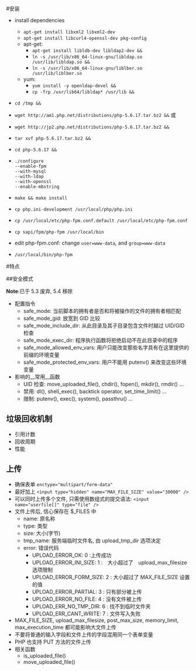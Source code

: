 #安装
- install dependencies
    + `apt-get install libxml2 libxml2-dev`
    + `apt-get install libcurl4-openssl-dev pkg-config`
    + apt-get:
        * `apt-get install libldb-dev libldap2-dev &&`
        * `ln -s /usr/lib/x86_64-linux-gnu/libldap.so /usr/lib/libldap.so &&`
        * `ln -s /usr/lib/x86_64-linux-gnu/liblber.so /usr/lib/liblber.so`
    + yum:
        * `yum install -y openldap-devel &&`
        * `cp -frp /usr/lib64/libldap* /usr/lib &&`


- `cd /tmp &&`
- `wget http://am1.php.net/distributions/php-5.6.17.tar.bz2 &&` 或
- `wget http://jp2.php.net/distributions/php-5.6.17.tar.bz2 &&`
- `tar xvf php-5.6.17.tar.bz2 &&`
- `cd php-5.6.17 &&`
- 
    ```
    ./configure 
    --enable-fpm 
    --with-mysql 
    --with-ldap
    --with-openssl
    --enable-mbstring
    ```

- `make && make install`

- `cp php.ini-development /usr/local/php/php.ini`
- `cp /usr/local/etc/php-fpm.conf.default /usr/local/etc/php-fpm.conf`
- `cp sapi/fpm/php-fpm /usr/local/bin`
- edit php-fpm.conf: change `user=www-data`, and `group=www-data`

- `/usr/local/bin/php-fpm`


#特点

##安全模式

__Note__:已于 5.3 废弃, 5.4 移除

- 配置指令
    + safe_mode: 当前脚本的拥有者是否和将被操作的文件的拥有者相匹配
    + safe_mode_gid: 放宽到 GID 比较
    + safe_mode_include_dir: 从此目录及其子目录包含文件时越过 UID/GID 检查
    + safe_mode_exec_dir: 程序执行函数将拒绝启动不在此目录中的程序
    + safe_mode_allowed_env_vars: 用户只能改变那些名字具有在这里提供的前缀的环境变量
    + safe_mode_protected_env_vars: 用户不能用 putenv() 来改变这些环境变量
- 影响的__常用__函数
    + UID 检查: move_uploaded_file(), chdir(), fopen(), mkdir(), rmdir() ...
    + 禁用: dl(), shell_exec(), backtick operator, set_time_limit() ...
    + 限制: putenv(), exec(), system(), passthru() ...

## 垃圾回收机制

- 引用计数
- 回收周期
- 性能

## 上传

- 确保表单 `enctype="multipart/form-data"`
- 最好加上 `<input type="hidden" name="MAX_FILE_SIZE" value="30000" />`
- 可以同时上传多个文件, 只需使用数组式的提交语法: `<input name="userfile[]" type="file" />`
- 文件上传后, 信心保存在 $_FILES 中
    + name: 原名称
    + type: 类型
    + size: 大小(字节)
    + tmp_name: 服务端临时文件名, 由 upload_tmp_dir 选项决定
    + error: 错误代码
        * UPLOAD_ERROR_OK: 0 :上传成功
        * UPLOAD_ERROR_INI_SIZE: 1 :　大小超过了　upload_max_filesize 选项限制
        * UPLOAD_ERROR_FORM_SIZE: 2 : 大小超过了 MAX_FILE_SIZE 设置的值
        * UPLOAD_ERROR_PARTIAL: 3 : 只有部分被上传
        * UPLOAD_ERROR_NO_FILE: 4 : 没有文件被上传
        * UPLOAD_ERR_NO_TMP_DIR: 6 : 找不到临时文件夹
        * UPLOAD_ERR_CANT_WRITE: 7 : 文件写入失败
- MAX_FILE_SIZE, upload_max_filesize, post_max_size, memory_limit, max_execution_time 都可能影响大文件上传
- 不要将普通的输入字段和文件上传的字段混用同一个表单变量
- PHP 也支持 PUT 方法的文件上传
- 相关函数
    + is_uploaded_file()
    + move_uploaded_file()
